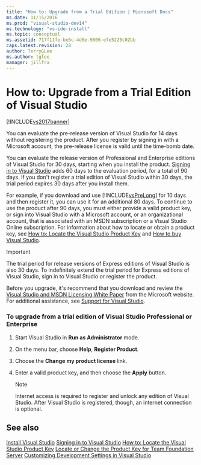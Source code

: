 ```yaml
---
title: "How to: Upgrade from a Trial Edition | Microsoft Docs"
ms.date: 11/15/2016
ms.prod: "visual-studio-dev14"
ms.technology: "vs-ide-install"
ms.topic: conceptual
ms.assetid: 717f11fe-be6c-4d6e-9006-e7e5220c02bb
caps.latest.revision: 28
author: TerryGLee
ms.author: tglee
manager: jillfra
---
```

# How to: Upgrade from a Trial Edition of Visual Studio
[!INCLUDE[vs2017banner](../includes/vs2017banner.md)]

You can evaluate the pre-release version of Visual Studio for 14 days without registering the product. After you register by signing in with a Microsoft account, the pre-release license is valid until the time-bomb date.

 You can evaluate the release version of Professional and Enterprise editions of Visual Studio for 30 days, starting when you install the product. [Signing in to Visual Studio](../ide/signing-in-to-visual-studio.md) adds 60 days to the evaluation period, for a total of 90 days. If you don't register a trial edition of Visual Studio within 30 days, the trial period expires 30 days after you install them.

 For example, if you download and use [!INCLUDE[vsPreLong](../includes/vsprelong-md.md)] for 10 days and then register it, you can use it for an additional 80 days. To continue to use the product after 90 days, you must either provide a valid product key, or sign into Visual Studio with a Microsoft account, or an organizational account, that is associated with an MSDN subscription or a Visual Studio Online subscription. For information about how to locate or obtain a product key, see [How to: Locate the Visual Studio Product Key](../install/how-to-locate-the-visual-studio-product-key.md) and [How to buy Visual Studio](http://www.visualstudio.com/products/how-to-buy-vs).

> [!IMPORTANT]
> The trial period for release versions of Express editions of Visual Studio is also 30 days. To indefinitely extend the trial period for Express editions of Visual Studio, sign in to Visual Studio or register the product.

 Before you upgrade, it's recommend that you download and review the [Visual Studio and MSDN Licensing White Paper](http://www.microsoft.com/download/details.aspx?id=13350) from the Microsoft website. For additional assistance, see [Support for Visual Studio](http://support.microsoft.com/ph/1117/en-us).

### To upgrade from a trial edition of Visual Studio Professional or Enterprise

1. Start Visual Studio in **Run as Administrator** mode.

2. On the menu bar, choose **Help**, **Register Product**.

3. Choose the **Change my product license** link.

4. Enter a valid product key, and then choose the **Apply** button.

    > [!NOTE]
    > Internet access is required to register and unlock any edition of Visual Studio. After Visual Studio is registered, though, an internet connection is optional.

## See also
 [Install Visual Studio](../install/install-visual-studio-2015.md)
 [Signing in to Visual Studio](../ide/signing-in-to-visual-studio.md)
 [How to: Locate the Visual Studio Product Key](../install/how-to-locate-the-visual-studio-product-key.md)
 [Locate or Change the Product Key for Team Foundation Server](https://msdn.microsoft.com/library/64f29927-b520-4c9f-b633-bcb527e562cd)
 [Customizing Development Settings in Visual Studio](https://msdn.microsoft.com/22c4debb-4e31-47a8-8f19-16f328d7dcd3)